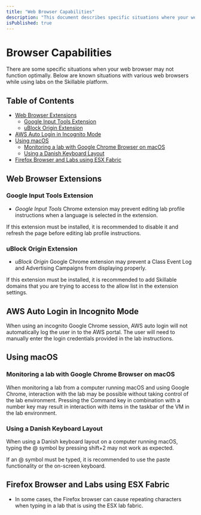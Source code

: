 ```yaml
---
title: "Web Browser Capabilities"
description: "This document describes specific situations where your web browser may not function optimally."
isPublished: true
---
```


# Browser Capabilities 

There are some specific situations when your web browser may not function optimally. Below are known situations with various web browsers while using labs on the Skillable platform. 

## Table of Contents

- [Web Browser Extensions](#web-browser-extensions)
  - [Google Input Tools Extension](#google-input-tools-extension)
  - [uBlock Origin Extension](#ublock-origin-extension)
- [AWS Auto Login in Incognito Mode](#aws-auto-login-in-incognito-mode)
- [Using macOS](#using-macos)
  - [Monitoring a lab with Google Chrome Browser on macOS](#monitoring-a-lab-with-google-chrome-browser-on-macos)
  - [Using a Danish Keyboard Layout](#using-a-danish-keyboard-layout)
- [Firefox Browser and Labs using ESX Fabric](#firefox-browser-and-labs-using-esx-fabric)

## Web Browser Extensions

### Google Input Tools Extension

- _Google Input Tools_ Chrome extension may prevent editing lab profile instructions when a language is selected in the extension.

If this extension must be installed, it is recommended to disable it and refresh the page before editing lab profile instructions. 

### uBlock Origin Extension 

 - _uBlock Origin_ Google Chrome extension may prevent a Class Event Log and Advertising Campaigns from displaying properly. 

If this extension must be installed, it is recommended to add Skillable domains that you are trying to access to the allow list in the extension settings.
 
## AWS Auto Login in Incognito Mode

When using an incognito Google Chrome session, AWS auto login will not automatically log the user in to the AWS portal. The user will need to manually enter the login credentials provided in the lab instructions. 

## Using macOS

### Monitoring a lab with Google Chrome Browser on macOS

When monitoring a lab from a computer running macOS and using Google Chrome, interaction with the lab may be possible without taking control of the lab environment. Pressing the Command key in combination with a number key may result in interaction with items in the taskbar of the VM in the lab environment. 

### Using a Danish Keyboard Layout

When using a Danish keyboard layout on a computer running macOS, typing the @ symbol by pressing shift+2 may not work as expected. 

If an @ symbol must be typed, it is recommended to use the paste functionality or the on-screen keyboard. 

## Firefox Browser and Labs using ESX Fabric

- In some cases, the Firefox browser can cause repeating characters when typing in a lab that is using the ESX lab fabric.
